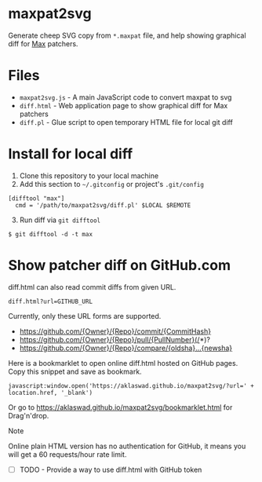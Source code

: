 
# maxpat2svg

Generate cheep SVG copy from `*.maxpat` file, and help showing graphical diff for [Max](https://cycling74.com/products/max) patchers.

# Files

 - `maxpat2svg.js` - A main JavaScript code to convert maxpat to svg
 - `diff.html` - Web application page to show graphical diff for Max patchers
 - `diff.pl` - Glue script to open temporary HTML file for local git diff

# Install for local diff

 1. Clone this repository to your local machine
 2. Add this section to `~/.gitconfig` or project's `.git/config`

```gitconfig
[difftool "max"]
  cmd = '/path/to/maxpat2svg/diff.pl' $LOCAL $REMOTE
```

 3. Run diff via `git difftool`

```
$ git difftool -d -t max
```

# Show patcher diff on GitHub.com

diff.html can also read commit diffs from given URL.

```
diff.html?url=GITHUB_URL
```

Currently, only these URL forms are supported.

 - https://github.com/{Owner}/{Repo}/commit/{CommitHash}
 - https://github.com/{Owner}/{Repo}/pull/{PullNumber}(/*)?
 - https://github.com/{Owner}/{Repo}/compare/{oldsha}...{newsha}

Here is a bookmarklet to open online diff.html hosted on GitHub pages. Copy this snippet and save as bookmark.

```
javascript:window.open('https://aklaswad.github.io/maxpat2svg/?url=' + location.href, '_blank')
```

Or go to https://aklaswad.github.io/maxpat2svg/bookmarklet.html for Drag'n'drop.

> [!NOTE]
> Online plain HTML version has no authentication for GitHub, it means you will get a 60 requests/hour rate limit.

 - [ ] TODO - Provide a way to use diff.html with GitHub token